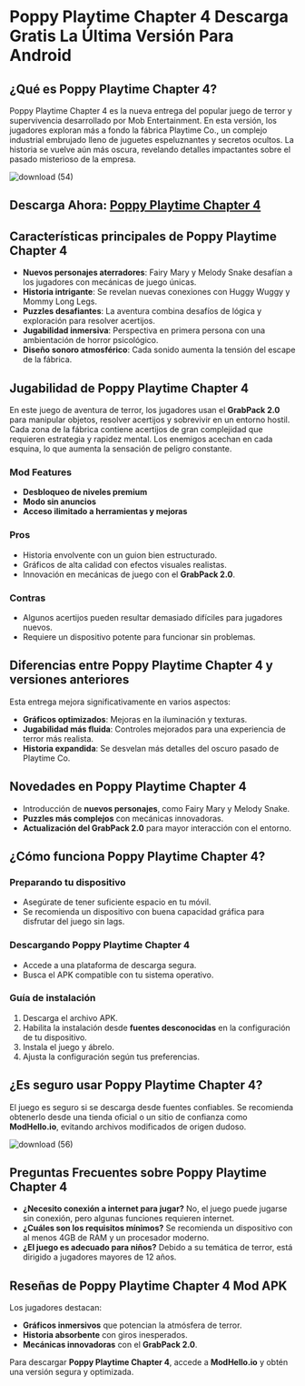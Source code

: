 # Poppy Playtime Chapter 4 Descarga Gratis La Última Versión Para Android

## ¿Qué es Poppy Playtime Chapter 4?

Poppy Playtime Chapter 4 es la nueva entrega del popular juego de terror y supervivencia desarrollado por Mob Entertainment. En esta versión, los jugadores exploran más a fondo la fábrica Playtime Co., un complejo industrial embrujado lleno de juguetes espeluznantes y secretos ocultos. La historia se vuelve aún más oscura, revelando detalles impactantes sobre el pasado misterioso de la empresa.

![download (54)](https://github.com/user-attachments/assets/f6c95743-7a06-495a-ab97-d42820f7b1c5)

## **Descarga Ahora**: [Poppy Playtime Chapter 4](https://modhello.io/poppy-playtime-chapter-4.html)

## Características principales de Poppy Playtime Chapter 4

- **Nuevos personajes aterradores**: Fairy Mary y Melody Snake desafían a los jugadores con mecánicas de juego únicas.
- **Historia intrigante**: Se revelan nuevas conexiones con Huggy Wuggy y Mommy Long Legs.
- **Puzzles desafiantes**: La aventura combina desafíos de lógica y exploración para resolver acertijos.
- **Jugabilidad inmersiva**: Perspectiva en primera persona con una ambientación de horror psicológico.
- **Diseño sonoro atmosférico**: Cada sonido aumenta la tensión del escape de la fábrica.

## Jugabilidad de Poppy Playtime Chapter 4

En este juego de aventura de terror, los jugadores usan el **GrabPack 2.0** para manipular objetos, resolver acertijos y sobrevivir en un entorno hostil. Cada zona de la fábrica contiene acertijos de gran complejidad que requieren estrategia y rapidez mental. Los enemigos acechan en cada esquina, lo que aumenta la sensación de peligro constante.

### Mod Features

- **Desbloqueo de niveles premium**
- **Modo sin anuncios**
- **Acceso ilimitado a herramientas y mejoras**

### Pros

- Historia envolvente con un guion bien estructurado.
- Gráficos de alta calidad con efectos visuales realistas.
- Innovación en mecánicas de juego con el **GrabPack 2.0**.

### Contras

- Algunos acertijos pueden resultar demasiado difíciles para jugadores nuevos.
- Requiere un dispositivo potente para funcionar sin problemas.

## Diferencias entre Poppy Playtime Chapter 4 y versiones anteriores

Esta entrega mejora significativamente en varios aspectos:

- **Gráficos optimizados**: Mejoras en la iluminación y texturas.
- **Jugabilidad más fluida**: Controles mejorados para una experiencia de terror más realista.
- **Historia expandida**: Se desvelan más detalles del oscuro pasado de Playtime Co.

## Novedades en Poppy Playtime Chapter 4

- Introducción de **nuevos personajes**, como Fairy Mary y Melody Snake.
- **Puzzles más complejos** con mecánicas innovadoras.
- **Actualización del GrabPack 2.0** para mayor interacción con el entorno.

## ¿Cómo funciona Poppy Playtime Chapter 4?

### Preparando tu dispositivo

- Asegúrate de tener suficiente espacio en tu móvil.
- Se recomienda un dispositivo con buena capacidad gráfica para disfrutar del juego sin lags.

### Descargando Poppy Playtime Chapter 4

- Accede a una plataforma de descarga segura.
- Busca el APK compatible con tu sistema operativo.

### Guía de instalación

1. Descarga el archivo APK.
2. Habilita la instalación desde **fuentes desconocidas** en la configuración de tu dispositivo.
3. Instala el juego y ábrelo.
4. Ajusta la configuración según tus preferencias.

## ¿Es seguro usar Poppy Playtime Chapter 4?

El juego es seguro si se descarga desde fuentes confiables. Se recomienda obtenerlo desde una tienda oficial o un sitio de confianza como **ModHello.io**, evitando archivos modificados de origen dudoso.

![download (56)](https://github.com/user-attachments/assets/de801e5f-9d1f-45f1-a4d1-2e2426c12967)

## Preguntas Frecuentes sobre Poppy Playtime Chapter 4

- **¿Necesito conexión a internet para jugar?**
  No, el juego puede jugarse sin conexión, pero algunas funciones requieren internet.
- **¿Cuáles son los requisitos mínimos?**
  Se recomienda un dispositivo con al menos 4GB de RAM y un procesador moderno.
- **¿El juego es adecuado para niños?**
  Debido a su temática de terror, está dirigido a jugadores mayores de 12 años.

## Reseñas de Poppy Playtime Chapter 4 Mod APK

Los jugadores destacan:

- **Gráficos inmersivos** que potencian la atmósfera de terror.
- **Historia absorbente** con giros inesperados.
- **Mecánicas innovadoras** con el **GrabPack 2.0**.

Para descargar **Poppy Playtime Chapter 4**, accede a **ModHello.io** y obtén una versión segura y optimizada.

